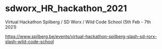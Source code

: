 # sdworx_HR_hackathon_2021
Virtual Hackathon Spilberg / SD Worx / Wild Code School (5th Feb - 7th 2021)  

https://www.spilberg.be/events/virtual-hackathon-spilberg-slash-sd-rorx-slash-wild-code-school
